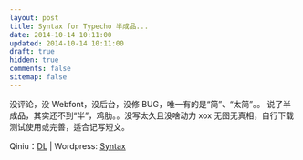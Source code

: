 ```yaml
---
layout: post
title: Syntax for Typecho 半成品...
date: 2014-10-14 10:11:00
updated: 2014-10-14 10:11:00
draft: true
hidden: true
comments: false
sitemap: false
---
```


没评论，没 Webfont，没后台，没修 BUG，唯一有的是“简”、“太简”。。
说了半成品，其实还不到“半”，鸡肋。。没写太久且没啥动力 xox
无图无真相，自行下载测试使用或完善，适合记写短文。

Qiniu：[DL][1] | Wordpress: [Syntax][2]

[1]: http://hanabi.u.qiniudn.com/download/syntax.zip
[2]: https://wordpress.org/themes/syntax
